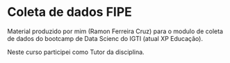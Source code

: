 # Coleta de dados FIPE

Material produzido por mim (Ramon Ferreira Cruz) para o modulo de coleta de dados do bootcamp de Data Scienc do IGTI (atual XP Educação).

Neste curso participei como Tutor da disciplina.
